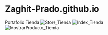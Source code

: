 # Zaghit-Prado.github.io
Portafolio Tienda
![Store_Tienda](https://user-images.githubusercontent.com/114609659/192957978-833efe24-cd08-4aca-b8ed-3b1c9ce705f8.jpeg)
![Index_Tienda](https://user-images.githubusercontent.com/114609659/192957981-4d097e40-bf23-4d0e-a5e0-5a47ea6ff500.jpeg)
![MostrarProducto_Tienda](https://user-images.githubusercontent.com/114609659/192957983-6e2df906-768d-44d3-9983-5680f0e72d5d.jpeg)


